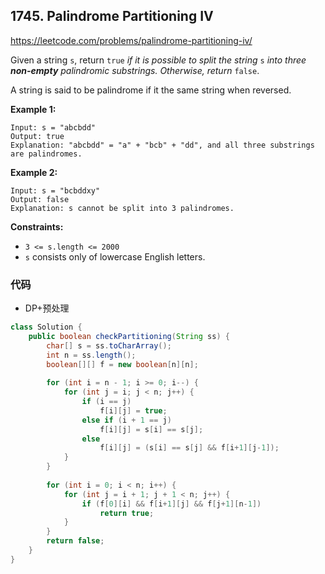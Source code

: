 ## 1745. Palindrome Partitioning IV

https://leetcode.com/problems/palindrome-partitioning-iv/

Given a string `s`, return `true` *if it is possible to split the string* `s` *into three **non-empty** palindromic substrings. Otherwise, return* `false`.

A string is said to be palindrome if it the same string when reversed.

 

**Example 1:**

```
Input: s = "abcbdd"
Output: true
Explanation: "abcbdd" = "a" + "bcb" + "dd", and all three substrings are palindromes.
```

**Example 2:**

```
Input: s = "bcbddxy"
Output: false
Explanation: s cannot be split into 3 palindromes.
```

 

**Constraints:**

- `3 <= s.length <= 2000`
- `s` consists only of lowercase English letters.

### 代码

- DP+预处理

```java
class Solution {
    public boolean checkPartitioning(String ss) {
        char[] s = ss.toCharArray();
        int n = ss.length();
        boolean[][] f = new boolean[n][n];
        
        for (int i = n - 1; i >= 0; i--) {
            for (int j = i; j < n; j++) {
                if (i == j)
                    f[i][j] = true;
                else if (i + 1 == j)
                    f[i][j] = s[i] == s[j];
                else
                    f[i][j] = (s[i] == s[j] && f[i+1][j-1]);
            }
        }
        
        for (int i = 0; i < n; i++) {
            for (int j = i + 1; j + 1 < n; j++) {
                if (f[0][i] && f[i+1][j] && f[j+1][n-1])
                    return true;
            }
        }
        return false;
    }
}
```


